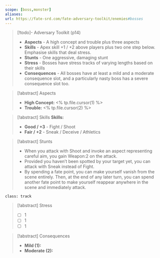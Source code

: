 ```yaml
---
scope: [boss,monster]
aliases:
url: https://fate-srd.com/fate-adversary-toolkit/enemies#bosses
---
```

> [!todo]- Adversary Toolkit (p14)
> - **Aspects** - A high concept and trouble plus three aspects
> - **Skills** - Apex skill +1 / +2 above players plus two one step below. Emphasise skills that deal stress.
> - **Stunts** - One aggressive, damaging stunt
> - **Stress** - Bosses have stress tracks of varying lengths based on their skills
> - **Consequences** - All bosses have at least a mild and a moderate consequence slot, and a particularly nasty boss has a severe consequence slot too.

> [!abstract] Aspects
> - **High Concept:** <% tp.file.cursor(1) %>
> - **Trouble:** <% tp.file.cursor(2) %>

> [!abstract] Skills
> **Skills:**
> - **Good / +3** - Fight / Shoot
> - **Fair / +2** - Sneak / Deceive / Athletics

> [!abstract] Stunts
> - When you attack with Shoot and invoke an aspect representing careful aim, you gain Weapon:2 on the attack.
> - Provided you haven’t been spotted by your target yet, you can attack with Sneak instead of Fight.
> - By spending a fate point, you can make yourself vanish from the scene entirely. Then, at the end of any later turn, you can spend another fate point to make yourself reappear anywhere in the scene and immediately attack.

`class: track`
> [!abstract] Stress
> - [ ] 1
> - [ ] 1
> - [ ] 1

> [!abstract] Consequences
> - **Mild (1):** 
> - **Moderate (2):** 
